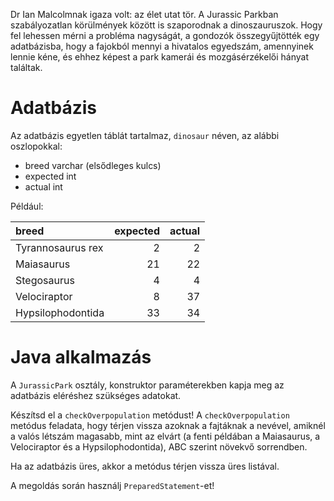 Dr Ian Malcolmnak igaza volt: az élet utat tör. A Jurassic Parkban szabályozatlan körülmények között is szaporodnak a dinoszauruszok. Hogy fel lehessen mérni a probléma nagyságát, a gondozók összegyűjtötték egy adatbázisba, hogy a fajokból mennyi a hivatalos egyedszám, amennyinek lennie kéne, és ehhez képest a park kamerái és mozgásérzékelői hányat találtak.

# Adatbázis

Az adatbázis egyetlen táblát tartalmaz, `dinosaur` néven, az alábbi oszlopokkal:

- breed varchar (elsődleges kulcs)
- expected int
- actual int

Például:

| breed             | expected        | actual |
|:------------------|----------------:|-------:|
| Tyrannosaurus rex |               2 |      2 |
| Maiasaurus        |              21 |     22 |
| Stegosaurus       |               4 |      4 |
| Velociraptor      |               8 |     37 |
| Hypsilophodontida |              33 |     34 |

# Java alkalmazás

A `JurassicPark` osztály, konstruktor paraméterekben kapja meg az adatbázis eléréshez szükséges adatokat.

Készítsd el a `checkOverpopulation` metódust! A `checkOverpopulation` metódus feladata, 
hogy térjen vissza azoknak a fajtáknak a nevével, amiknél a valós létszám magasabb, mint az elvárt
(a fenti példában a Maiasaurus, a Velociraptor és a Hypsilophodontida), ABC szerint növekvő sorrendben.

Ha az adatbázis üres, akkor a metódus térjen vissza üres listával.

A megoldás során használj `PreparedStatement`-et!
